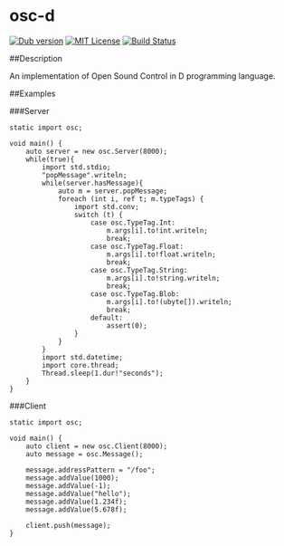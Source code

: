 osc-d
====

[![Dub version](https://img.shields.io/dub/v/osc-d.svg)](https://code.dlang.org/packages/osc-d)
[![MIT License](http://img.shields.io/badge/license-MIT-blue.svg?style=flat)](https://github.com/tanitta/osc-d/blob/master/LICENSE)
[![Build Status](https://travis-ci.org/tanitta/osc-d.svg?branch=master)](https://travis-ci.org/tanitta/osc-d)

##Description

An implementation of Open Sound Control in D programming language.

##Examples

###Server

```
static import osc;

void main() {
    auto server = new osc.Server(8000);
    while(true){
        import std.stdio;
        "popMessage".writeln;
        while(server.hasMessage){
            auto m = server.popMessage;
            foreach (int i, ref t; m.typeTags) {
                import std.conv;
                switch (t) {
                    case osc.TypeTag.Int:
                        m.args[i].to!int.writeln;
                        break;
                    case osc.TypeTag.Float:
                        m.args[i].to!float.writeln;
                        break;
                    case osc.TypeTag.String:
                        m.args[i].to!string.writeln;
                        break;
                    case osc.TypeTag.Blob:
                        m.args[i].to!(ubyte[]).writeln;
                        break;
                    default:
                        assert(0);
                }
            }
        }
        import std.datetime;
        import core.thread;
        Thread.sleep(1.dur!"seconds");
    }
}
```

###Client

```
static import osc;

void main() {
    auto client = new osc.Client(8000);
    auto message = osc.Message();
    
    message.addressPattern = "/foo";
    message.addValue(1000);
    message.addValue(-1);
    message.addValue("hello");
    message.addValue(1.234f);
    message.addValue(5.678f);
    
    client.push(message);
}
```
